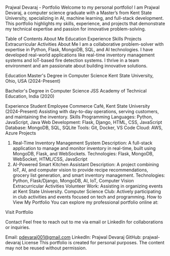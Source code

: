 Prajwal Devaraj - Portfolio
Welcome to my personal portfolio! I am Prajwal Devaraj, a computer science graduate with a Master’s from Kent State University, specializing in AI, machine learning, and full-stack development. This portfolio highlights my skills, experience, and projects that demonstrate my technical expertise and passion for innovative problem-solving.

Table of Contents
About Me
Education
Experience
Skills
Projects
Extracurricular Activities
About Me
I am a collaborative problem-solver with expertise in Python, Flask, MongoDB, SQL, and AI technologies. I have developed real-world applications like real-time inventory management systems and IoT-based fire detection systems. I thrive in a team environment and am passionate about building innovative solutions.

Education
Master's Degree in Computer Science
Kent State University, Ohio, USA (2024-Present)

Bachelor's Degree in Computer Science
JSS Academy of Technical Education, India (2020)

Experience
Student Employee
Commerce Café, Kent State University (2024-Present)
Assisting with day-to-day operations, serving customers, and maintaining the inventory.
Skills
Programming Languages: Python, JavaScript, Java
Web Development: Flask, Django, HTML, CSS, JavaScript
Database: MongoDB, SQL, SQLite
Tools: Git, Docker, VS Code
Cloud: AWS, Azure
Projects
1. Real-Time Inventory Management System
Description: A full-stack application to manage and monitor inventory in real-time, built using MongoDB, Flask, and WebSockets.
Technologies: Flask, MongoDB, WebSocket, HTML/CSS, JavaScript
2. AI-Powered Smart Kitchen Assistant
Description: A project combining IoT, AI, and computer vision to provide recipe recommendations, grocery list generation, and smart inventory management.
Technologies: Python, Flask/Django, MongoDB, AI, IoT, Computer Vision
Extracurricular Activities
Volunteer Work: Assisting in organizing events at Kent State University.
Computer Science Club: Actively participating in club activities and events focused on tech and programming.
How to View My Portfolio
You can explore my professional portfolio online at:

Visit Portfolio

Contact
Feel free to reach out to me via email or LinkedIn for collaborations or inquiries.

Email: pdevaraj001@gmail.com
LinkedIn: Prajwal Devaraj
GitHub: prajwal-devaraj
License
This portfolio is created for personal purposes. The content may not be reused without permission.
